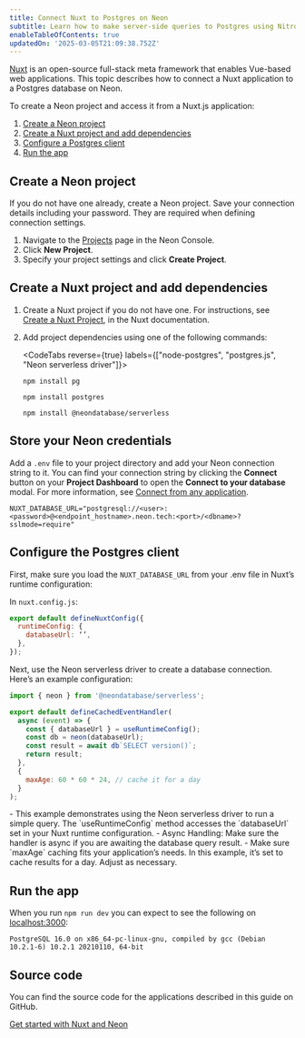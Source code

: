```yaml
---
title: Connect Nuxt to Postgres on Neon
subtitle: Learn how to make server-side queries to Postgres using Nitro API routes
enableTableOfContents: true
updatedOn: '2025-03-05T21:09:38.752Z'
---
```


[Nuxt](https://nuxt.com/) is an open-source full-stack meta framework that enables Vue-based web applications. This topic describes how to connect a Nuxt application to a Postgres database on Neon.

To create a Neon project and access it from a Nuxt.js application:

1. [Create a Neon project](#create-a-neon-project)
2. [Create a Nuxt project and add dependencies](#create-a-nuxt-project-and-add-dependencies)
3. [Configure a Postgres client](#configure-the-postgres-client)
4. [Run the app](#run-the-app)

## Create a Neon project

If you do not have one already, create a Neon project. Save your connection details including your password. They are required when defining connection settings.

1. Navigate to the [Projects](https://console.neon.tech/app/projects) page in the Neon Console.
2. Click **New Project**.
3. Specify your project settings and click **Create Project**.

## Create a Nuxt project and add dependencies

1. Create a Nuxt project if you do not have one. For instructions, see [Create a Nuxt Project](https://nuxt.com/docs/getting-started/installation#new-project), in the Nuxt documentation.

2. Add project dependencies using one of the following commands:

   <CodeTabs reverse={true} labels={["node-postgres", "postgres.js", "Neon serverless driver"]}>

   ```shell
   npm install pg
   ```

   ```shell
   npm install postgres
   ```

   ```shell
   npm install @neondatabase/serverless
   ```

   </CodeTabs>

## Store your Neon credentials

Add a `.env` file to your project directory and add your Neon connection string to it. You can find your connection string by clicking the **Connect** button on your **Project Dashboard** to open the **Connect to your database** modal. For more information, see [Connect from any application](/docs/connect/connect-from-any-app).

```shell shouldWrap
NUXT_DATABASE_URL="postgresql://<user>:<password>@<endpoint_hostname>.neon.tech:<port>/<dbname>?sslmode=require"
```

## Configure the Postgres client

First, make sure you load the `NUXT_DATABASE_URL` from your .env file in Nuxt’s runtime configuration:

In `nuxt.config.js`:

```javascript
export default defineNuxtConfig({
  runtimeConfig: {
    databaseUrl: ‘’,
  },
});
```

Next, use the Neon serverless driver to create a database connection. Here’s an example configuration:

```javascript
import { neon } from '@neondatabase/serverless';

export default defineCachedEventHandler(
  async (event) => {
    const { databaseUrl } = useRuntimeConfig();
    const db = neon(databaseUrl);
    const result = await db`SELECT version()`;
    return result;
  },
  {
    maxAge: 60 * 60 * 24, // cache it for a day
  }
);
```

<Admonition type="note">
- This example demonstrates using the Neon serverless driver to run a simple query. The `useRuntimeConfig` method accesses the `databaseUrl` set in your Nuxt runtime configuration.
- Async Handling: Make sure the handler is async if you are awaiting the database query result.
- Make sure `maxAge` caching fits your application’s needs. In this example, it’s set to cache results for a day. Adjust as necessary.
</Admonition>

## Run the app

When you run `npm run dev` you can expect to see the following on [localhost:3000](localhost:3000):

```shell shouldWrap
PostgreSQL 16.0 on x86_64-pc-linux-gnu, compiled by gcc (Debian 10.2.1-6) 10.2.1 20210110, 64-bit
```

## Source code

You can find the source code for the applications described in this guide on GitHub.

<DetailIconCards>

<a href="https://github.com/neondatabase/examples/tree/main/with-nuxt" description="Get started with Nuxt and Neon" icon="github">Get started with Nuxt and Neon</a>

</DetailIconCards>

<NeedHelp/>
